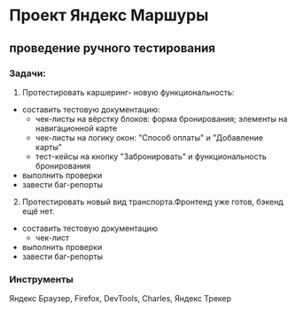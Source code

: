 # Проект Яндекс Маршуры
## проведение ручного тестирования

### Задачи:
1. Протестировать каршеринг- новую функциональность:
* составить тестовую документацию:
  - чек-листы на вёрстку блоков: форма бронирования; элементы на навигационной карте
  - чек-листы на логику окон: "Способ оплаты" и "Добавление карты"
  - тест-кейсы на кнопку "Забронировать" и функциональность бронирования
* выполнить проверки
* завести баг-репорты

2. Протестировать новый вид транспорта.Фронтенд уже готов, бэкенд ещё нет.
* составить тестовую документацию
  - чек-лист
* выполнить проверки
* завести баг-репорты

### Инструменты
Яндекс Браузер, Firefox, DevTools,  Charles, Яндекс Трекер